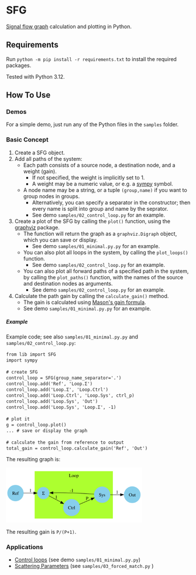 SFG
===

[Signal flow graph](https://en.wikipedia.org/wiki/Signal-flow_graph) calculation and plotting in Python.


## Requirements

Run `python -m pip install -r requirements.txt` to install the required packages.

Tested with Python 3.12.


## How To Use

### Demos

For a simple demo, just run any of the Python files in the `samples` folder.

### Basic Concept

1. Create a SFG object.
2. Add all paths of the system:
    - Each path consists of a source node, a destination node, and a weight (gain).
        - If not specified, the weight is implicitly set to 1.
        - A weight may be a numeric value, or e.g. a [sympy](https://pypi.org/project/sympy/) symbol.
    - A node name may be a string, or a tuple `(group,name)` if you want to group nodes in groups.
        - Alternatively, you can specify a separator in the constructor; then every name is split into group and name by the seprator.
        - See demo `samples/02_control_loop.py` for an example.
3. Create a plot of the SFG by calling the `plot()` function, using the [graphviz](https://pypi.org/project/graphviz/) package.
    - The function will return the graph as a `graphviz.Digraph` object, which you can save or display.
        - See demo `samples/01_minimal.py.py` for an example.
    - You can also plot all loops in the system, by calling the `plot_loops()` function.
        - See demo `samples/02_control_loop.py` for an example.
    - You can also plot all forward paths of a specified path in the system, by calling the `plot_paths()` function, with the names of the source and destination nodes as arguments.
        - See demo `samples/02_control_loop.py` for an example.
4. Calculate the path gain by calling the `calculate_gain()` method.
    - The gain is calculated using [Mason's gain formula](https://en.wikipedia.org/wiki/Mason's_gain_formula).
    - See demo `samples/01_minimal.py.py` for an example.

##### Example

Example code; see also `samples/01_minimal.py.py` and `samples/02_control_loop.py`:

    from lib import SFG
    import sympy

    # create SFG
    control_loop = SFG(group_name_separator='.')
    control_loop.add('Ref', 'Loop.Σ')
    control_loop.add('Loop.Σ', 'Loop.Ctrl')
    control_loop.add('Loop.Ctrl', 'Loop.Sys', ctrl_p)
    control_loop.add('Loop.Sys', 'Out')
    control_loop.add('Loop.Sys', 'Loop.Σ', -1)

    # plot it
    g = control_loop.plot()
    ... # save or display the graph

    # calculate the gain from reference to output
    total_gain = control_loop.calculate_gain('Ref', 'Out')

The resulting graph is:

<img src="./doc/demo_sfg_controlloop.svg" height="150" />

The resulting gain is `P/(P+1)`.


### Applications

- [Control loops](https://en.wikipedia.org/wiki/Control_loop) (see demo `samples/01_minimal.py.py`)
- [Scattering Parameters](https://en.wikipedia.org/wiki/) (see `samples/03_forced_match.py` )
